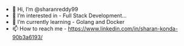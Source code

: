 - 👋 Hi, I’m @sharanreddy99
- 👀 I’m interested in - Full Stack Development...
- 🌱 I’m currently learning - Golang and Docker
- 📫 How to reach me - https://www.linkedin.com/in/sharan-konda-90b3a6193/

<!---
sharanreddy99/sharanreddy99 is a ✨ special ✨ repository because its `README.md` (this file) appears on your GitHub profile.
You can click the Preview link to take a look at your changes.
--->

